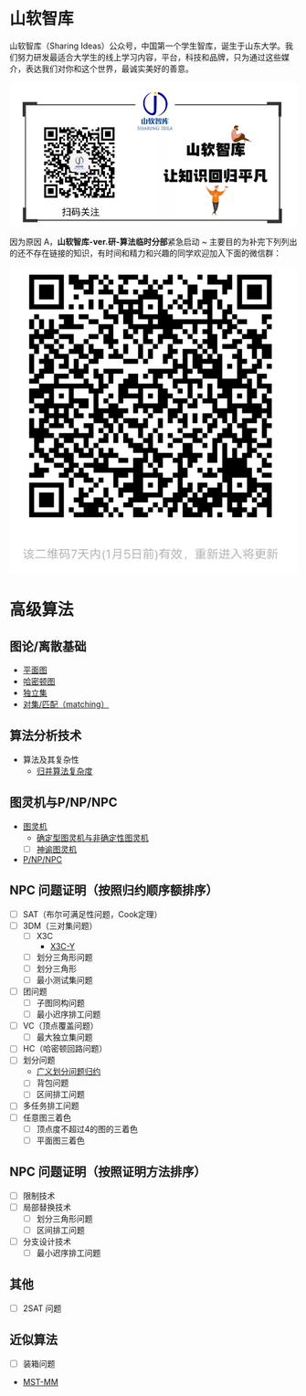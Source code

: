 # 山软智库

山软智库（Sharing Ideas）公众号，中国第一个学生智库，诞生于山东大学。我们努力研发最适合大学生的线上学习内容，平台，科技和品牌，只为通过这些媒介，表达我们对你和这个世界，最诚实美好的善意。

![](./fig/sharingidea.png)

因为原因 A，**山软智库-ver.研-算法临时分部**紧急启动 ~ 主要目的为补完下列列出的还不存在链接的知识，有时间和精力和兴趣的同学欢迎加入下面的微信群：

![](./fig/group.png)



# 高级算法


## 图论/离散基础

 - [平面图](./GraphTheory/1.html)
 - [哈密顿图](./GraphTheory/2.html)
 - [独立集](./GraphTheory/3.html)
 - [对集/匹配（matching）](./GraphTheory/4.html)


## 算法分析技术
 - 算法及其复杂性
   - [归并算法复杂度](https://sailist.github.io/AdAlgo/doc/1.html)


## 图灵机与P/NP/NPC
 - [图灵机](./turing/1.html)
   - [确定型图灵机与非确定性图灵机](./turing/2.html)
   - [ ] [神谕图灵机](./turing/3.html)
 - [P/NP/NPC](./turing/4.html)

## NPC 问题证明（按照归约顺序额排序）

 - [ ] SAT（布尔可满足性问题，Cook定理）
 - [ ] 3DM（三对集问题）
   - [ ] X3C 
     - [X3C-Y](./doc/3.html)
   - [ ] 划分三角形问题
   - [ ] 划分三角形
   - [ ] 最小测试集问题
 - [ ] 团问题
   - [ ] 子图同构问题
   - [ ] 最小迟序排工问题
 - [ ] VC（顶点覆盖问题）
   - [ ] 最大独立集问题
 - [ ] HC（哈密顿回路问题）
 - [ ] 划分问题
   - [广义划分问题归约](./doc/2.html)
   - [ ] 背包问题
   - [ ] 区间排工问题
 - [ ] 多任务排工问题
 - [ ] 任意图三着色
   - [ ] 顶点度不超过4的图的三着色
   - [ ] 平面图三着色

## NPC 问题证明（按照证明方法排序）
 - [ ] 限制技术
 - [ ] 局部替换技术
   - [ ] 划分三角形问题
   - [ ] 区间排工问题
 - [ ] 分支设计技术
   - [ ] 最小迟序排工问题

## 其他
 - [ ] 2SAT 问题

## 近似算法
 - [ ] 装箱问题 
 - [MST-MM](https://sailist.github.io/AdAlgo/doc/4.html)